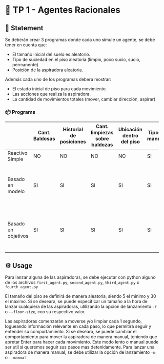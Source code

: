 # 📖 TP 1 - Agentes Racionales

## 📢 Statement 
Se deberán crear 3 programas donde cada uno simule un agente, se debe tener en
cuenta que:
+ El tamaño inicial del suelo es aleatorio.
+ Tipo de suciedad en el piso aleatoria (limpio, poco sucio, sucio, permanente).
+ Posición de la aspiradora aleatoria.

Además cada uno de los programas debera mostrar:
+ El estado inicial de piso para cada movimiento.
+ Las acciones que realiza la aspiradora.
+ La cantidad de movimientos totales (mover, cambiar dirección, aspirar)
### 📦 Programs 

|   | Cant. Baldosas  | Historial de posiciones | Cant. limpiezas sobre baldozas | Ubicación dentro del piso | Tipos de manchas | Terminar Programa | Objetivo |
| --- | --- | --- |---| --- | --- | --- | --- |
| Reactivo Simple | NO | NO | NO | NO | SI | ? | NO |
| Basado en modelo | SI | SI | SI | SI | SI | No quedan baldosas que puedan ser limpiadas | NO |
| Basado en objetivos | SI | SI | SI | SI | SI | No quedan baldosas que puedan ser limpiadas | Limpiar las baldosas en la menor cantidad posible de movimientos|

## ⚙️ Usage

Para lanzar alguna de las aspiradoras, se debe ejecutar con python alguno
de los archivos `first_agent.py`, `second_agent.py`, `third_agent.py` o `fourth_agent.py`

El tamaño del piso se definirá de manera aleatoria, siendo 5 el minimo y 30 el máximo. Si se deseara,
se puede especificar un tamaño a la hora de lanzar cualquiera de las aspiradoras, utilizando la opcion
de lanzamiento `-f` o `--floor-size`, con su respectivo valor.

Las aspiradoras comenzarán a moverse y/o limpiar cada 1 segundo, logueando información relevante en cada paso,
lo que permitirá seguir y entender su comportamiento. Si se deseara, se puede cambiar el comportamiento
para mover la aspiradora de manera manual, teniendo que apretar Enter para hacer cada movimiento.
Este modo lento o manual puede ser util si queremos seguir sus pasos mas detenidamente. Para lanzar una aspiradora
de manera manual, se debe utilizar la opción de lanzamiento `-m` o `--manual`

